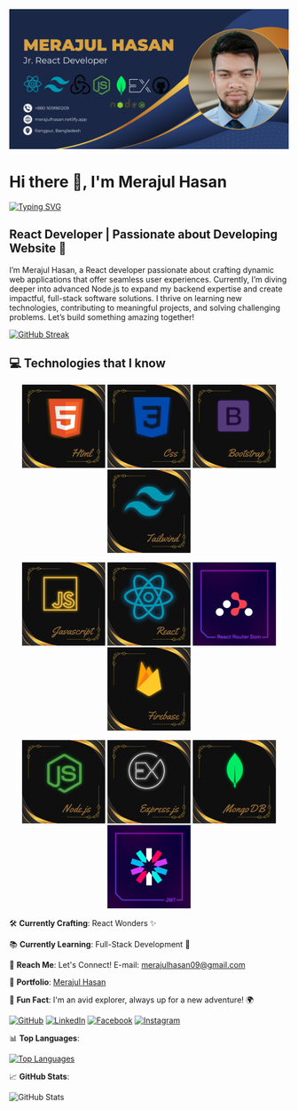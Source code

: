 
<img src="https://raw.githubusercontent.com/Merajul09/Merajul09/refs/heads/main/merajulBanner.svg" />

# Hi there 👋, I'm Merajul Hasan

<a href="https://git.io/typing-svg"><img src="https://readme-typing-svg.demolab.com?font=Fira+Code&weight=500&size=24&pause=1000&center=true&width=435&lines=Front-End+Developer;Back-End+Developer;JavaScript+Developer;React+Developer;MERN-Stack+Developer;Full-Stack+Developer" alt="Typing SVG" /></a>

## React Developer | Passionate about Developing Website 🚀

I’m Merajul Hasan, a React developer passionate about crafting dynamic web applications that offer seamless user experiences. Currently, I’m diving deeper into advanced Node.js to expand my backend expertise and create impactful, full-stack software solutions. I thrive on learning new technologies, contributing to meaningful projects, and solving challenging problems. Let’s build something amazing together!

[![GitHub Streak](https://github-readme-streak-stats.herokuapp.com?user=Merajul09)](https://git.io/streak-stats)

## :computer: Technologies that I know

<p align="center">
<img height="150" src="https://raw.githubusercontent.com/Merajul09/StockImage/main/image/language/html.svg"/>
<img height="150" src="https://raw.githubusercontent.com/Merajul09/StockImage/main/image/language/css.svg"/>
<img height="150" src="https://raw.githubusercontent.com/Merajul09/StockImage/main/image/language/bootstrap.svg"/>
<img height="150" src="https://raw.githubusercontent.com/Merajul09/StockImage/main/image/language/tailwind.svg"/>
</p>
<p align="center">
<img height="150" src="https://raw.githubusercontent.com/Merajul09/StockImage/main/image/language/javascript.svg"/>
<img height="150" src="https://raw.githubusercontent.com/Merajul09/StockImage/main/image/language/react.svg"/>
<img height="150" src="https://raw.githubusercontent.com/Merajul09/StockImage/main/image/languageUp/REACTROUTERDOM.png"/>
<img height="150" src="https://raw.githubusercontent.com/Merajul09/StockImage/main/image/language/firebase.svg"/>
</p>
<p align="center">
<img height="150" src="https://raw.githubusercontent.com/Merajul09/StockImage/main/image/language/nodejs.svg"/>
<img height="150" src="https://raw.githubusercontent.com/Merajul09/StockImage/main/image/language/expressjs.svg"/>
<img height="150" src="https://raw.githubusercontent.com/Merajul09/StockImage/main/image/language/mongodb.svg"/>
<img height="150" src="https://raw.githubusercontent.com/Merajul09/StockImage/main/image/languageUp/JWT.png"/>
</p>

🛠️ **Currently Crafting**: React Wonders ✨

📚 **Currently Learning**: Full-Stack Development 🚀

📧 **Reach Me**: Let's Connect! E-mail: merajulhasan09@gmail.com

🌟 **Portfolio**: [Merajul Hasan](https://merajulhasan.netlify.app/)

🌟 **Fun Fact**: I'm an avid explorer, always up for a new adventure! 🌍

[![GitHub](https://img.shields.io/badge/GitHub-%23121011.svg?style=for-the-badge&logo=github&logoColor=white)](https://github.com/Merajul09) [![LinkedIn](https://img.shields.io/badge/LinkedIn-%230077B5.svg?style=for-the-badge&logo=linkedin&logoColor=white)](https://www.linkedin.com/in/merajulhasan09/) [![Facebook](https://img.shields.io/badge/Facebook-%231877F2.svg?style=for-the-badge&logo=facebook&logoColor=white)](https://www.facebook.com/merajulhasan09/) [![Instagram](https://img.shields.io/badge/Instagram-%23E4405F.svg?style=for-the-badge&logo=instagram&logoColor=white)](https://www.instagram.com/merajulhasan09/)

📊 **Top Languages**:

[![Top Languages](https://github-readme-stats.vercel.app/api/top-langs/?username=Merajul09&layout=compact)](https://github.com/anuraghazra/github-readme-stats)

📈 **GitHub Stats**:

![GitHub Stats](https://github-readme-stats.vercel.app/api?username=Merajul09&show_icons=true&count_private=true)
